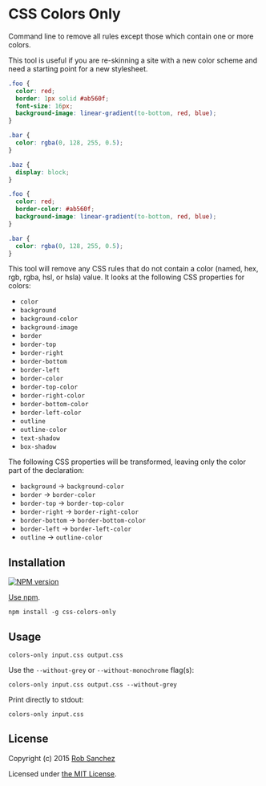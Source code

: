 # CSS Colors Only

Command line to remove all rules except those which contain one or more colors.

This tool is useful if you are re-skinning a site with a new color scheme and need a starting point for a new stylesheet.

```css
.foo {
  color: red;
  border: 1px solid #ab560f;
  font-size: 16px;
  background-image: linear-gradient(to-bottom, red, blue);
}

.bar {
  color: rgba(0, 128, 255, 0.5);
}

.baz {
  display: block;
}
```

```css
.foo {
  color: red;
  border-color: #ab560f;
  background-image: linear-gradient(to-bottom, red, blue);
}

.bar {
  color: rgba(0, 128, 255, 0.5);
}
```

This tool will remove any CSS rules that do not contain a color (named, hex, rgb, rgba, hsl, or hsla) value. It looks at the following CSS properties for colors:

* `color`
* `background`
* `background-color`
* `background-image`
* `border`
* `border-top`
* `border-right`
* `border-bottom`
* `border-left`
* `border-color`
* `border-top-color`
* `border-right-color`
* `border-bottom-color`
* `border-left-color`
* `outline`
* `outline-color`
* `text-shadow`
* `box-shadow`

The following CSS properties will be transformed, leaving only the color part of the declaration:

* `background` → `background-color`
* `border` → `border-color`
* `border-top` → `border-top-color`
* `border-right` → `border-right-color`
* `border-bottom` → `border-bottom-color`
* `border-left` → `border-left-color`
* `outline` → `outline-color`

## Installation

[![NPM version](https://badge.fury.io/js/css-colors-only.svg)](https://www.npmjs.org/package/css-colors-only)

[Use npm](https://www.npmjs.org/doc/cli/npm-install.html).

```
npm install -g css-colors-only
```

## Usage

```
colors-only input.css output.css
```

Use the `--without-grey` or `--without-monochrome` flag(s):

```
colors-only input.css output.css --without-grey
```

Print directly to stdout:

```
colors-only input.css
```

## License

Copyright (c) 2015 [Rob Sanchez](https://github.com/rsanchez)

Licensed under [the MIT License](./LICENSE).
